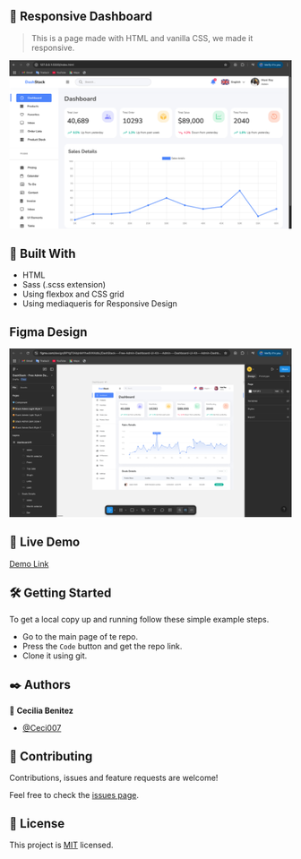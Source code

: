 ##  🧐 Responsive Dashboard

> This is a page made with HTML and vanilla CSS, we made it responsive.

![screenshot](./app_screenshot.png)

## 🔧 Built With

- HTML
- Sass (.scss extension)
- Using flexbox and CSS grid
- Using mediaqueris for Responsive Design

## Figma Design

![Design](./figma-design.png)

## 🔴 Live Demo

[Demo Link](https://dancing-lebkuchen-c9dc82.netlify.app/)


## 🛠 Getting Started

To get a local copy up and running follow these simple example steps.

- Go to the main page of te repo.
- Press the ```Code``` button and get the repo link.
- Clone it using git.

## ✒️ Authors

👤 **Cecilia Benitez**

- [@Ceci007](https://github.com/Ceci007)


## 🤝 Contributing

Contributions, issues and feature requests are welcome!

Feel free to check the [issues page](https://github.com/Ceci007/css-dashboard/issues).

## 📝 License

This project is [MIT](lic.url) licensed.